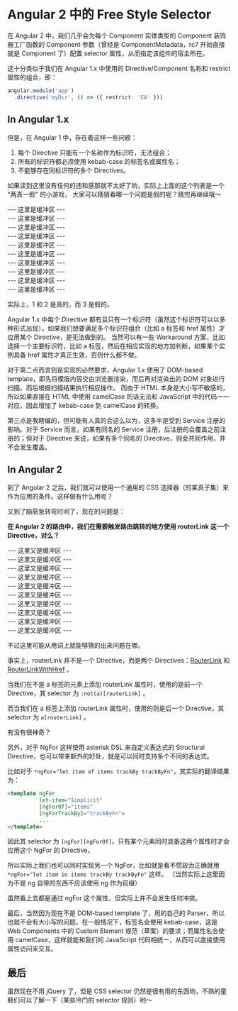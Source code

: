 # Angular 2 中的 Free Style Selector

在 Angular 2 中，我们几乎会为每个 Component 实体类型的 Component 装饰器工厂函数的 Component 参数（曾经是 ComponentMetadata，rc7 开始直接就是 Component 了）配置 selector 属性，从而指定该组件的宿主所在。

这十分类似于我们在 Angular 1.x 中使用的 Directive/Component 名称和 restrict 属性的组合，即：

```typescript
angular.module('app')
  .directive('myDir', () => ({ restrict: 'EA' }))
```

## In Angular 1.x

但是，在 Angular 1 中，存在着这样一些问题：

1. 每个 Directive 只能有一个名称作为标识符，无法组合；
2. 所有的标识符都必须使用 kebab-case 的标签名或属性名；
3. 不能够存在同标识符的多个 Directives。

如果读到这里没有任何的违和感那就不太好了哟，实际上上面的这个列表是一个 "两真一假" 的小游戏，
大家可以猜猜看哪一个问题是假的呢？猜完再继续哦～


--- 这里是缓冲区 ---  
--- 这里是缓冲区 ---  
--- 这里是缓冲区 ---  
--- 这里是缓冲区 ---  
--- 这里是缓冲区 ---  
--- 这里是缓冲区 ---  
--- 这里是缓冲区 ---  
--- 这里是缓冲区 ---  
--- 这里是缓冲区 ---  
--- 这里是缓冲区 ---  

实际上，1 和 2 是真的，而 3 是假的。

Angular 1.x 中每个 Directive 都有且只有一个标识符（虽然这个标识符可以以多种形式出现），如果我们想要满足多个标识符组合（比如 a 标签和 href 属性）才应用某个 Directive，是无法做到的。
当然可以有一些 Workaround 方案，比如选择一个主要标识符，比如 a 标签，然后在相应实现的地方加判断，如果某个实例具备 href 属性才真正生效，否则什么都不做。

对于第二点而言则是实现的必然要求，Angular 1.x 使用了 DOM-based template，即先将模版内容交由浏览器渲染，而后再对渲染出的 DOM 对象进行扫描，而后根据扫描结果执行相应操作。
而由于 HTML 本身是大小写不敏感的，所以如果直接在 HTML 中使用 camelCase 的话无法和 JavaScript 中的代码一一对应，因此增加了 kebab-case 到 camelCase 的转换。

第三点是我瞎编的，但可能有人真的会这么以为，这多半是受到 Service 注册的影响。对于 Service 而言，如果有同名的 Service 注册，后注册的会覆盖之前注册的；但对于 Directive 来说，如果有多个同名的 Directive，则会共同作用，并不会发生覆盖。


## In Angular 2

到了 Angular 2 之后，我们就可以使用一个通用的 CSS 选择器（的某真子集）来作为应用的条件。这样做有什么用呢？

又到了脑筋急转弯时间了，现在的问题是：

**在 Angular 2 的路由中，我们在需要触发路由跳转的地方使用 routerLink 这一个 Directive，对么？**

--- 这里又是缓冲区 ---  
--- 这里又是缓冲区 ---  
--- 这里又是缓冲区 ---  
--- 这里又是缓冲区 ---  
--- 这里又是缓冲区 ---  
--- 这里又是缓冲区 ---  
--- 这里又是缓冲区 ---  
--- 这里又是缓冲区 ---  
--- 这里又是缓冲区 ---  
--- 这里又是缓冲区 ---  

不过这里可能从用词上就能够猜的出来问题在哪。

事实上，routerLink 并不是一个 Directive，而是两个 Directives：[RouterLink](https://angular.io/docs/ts/latest/api/router/index/RouterLink-directive.html) 和 [RouterLinkWithHref](https://angular.io/docs/ts/latest/api/router/index/RouterLinkWithHref-directive.html) 。

当我们在不是 a 标签的元素上添加 routerLink 属性时，使用的是前一个 Directive，其 selector 为 `:not(a)[routerLink]` 。

而当我们在 a 标签上添加 routerLink 属性时，使用的则是后一个 Directive，其 selector 为 `a[routerLink]` 。

有没有很神奇？


另外，对于 NgFor 这样使用 asterisk DSL 来自定义表达式的 Structural Directive，也可以带来额外的好处，就是可以同时支持多个不同的表达式。

比如对于 `*ngFor="let item of items trackBy trackByFn"`，其实际的翻译结果为：

```html
<template ngFor 
          let-item="$implicit" 
          [ngForOf]="items" 
          [ngForTrackBy]="trackByFn">
          ...
</template>
```

因此其 selector 为 `[ngFor][ngForOf]`，只有某个元素同时具备这两个属性时才会应用这个 NgFor 的 Directive。

所以实际上我们也可以同时实现另一个 NgFor，比如就是看不惯政治正确就用 `*ngFor="let item in items trackBy trackByFn"` 这样。
（当然实际上这里因为不是 ng 自带的东西不应该使用 ng 作为前缀）

虽然看上去都是通过 ngFor 这个属性，但实际上并不会发生任何冲突。

最后，当然因为现在不是 DOM-based template 了，用的自己的 Parser，所以也就不会有大小写的问题。在一般情况下，标签名会使用 kebab-case，这是 Web Components 中的 Custom Element 规范（草案）的要求；而属性名会使用 camelCase，这样就能和我们的 JavaScript 代码相统一，从而可以直接使用属性访问来交互。

## 最后

虽然现在不用 jQuery 了，但是 CSS selector 仍然是很有用的东西哟，不熟的童鞋们可以了解一下（某些冷门的 selector 规则）哟～
